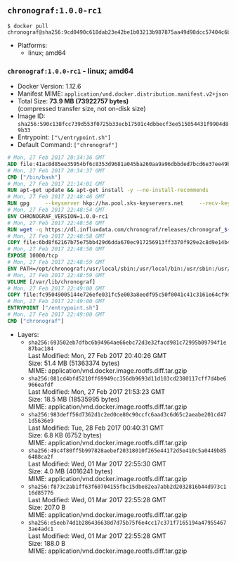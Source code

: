 ## `chronograf:1.0.0-rc1`

```console
$ docker pull chronograf@sha256:9cd0490c618dab23e42be1b03213b987875aa49d98dcc57404c6b529f0d9b0b1
```

-	Platforms:
	-	linux; amd64

### `chronograf:1.0.0-rc1` - linux; amd64

-	Docker Version: 1.12.6
-	Manifest MIME: `application/vnd.docker.distribution.manifest.v2+json`
-	Total Size: **73.9 MB (73922757 bytes)**  
	(compressed transfer size, not on-disk size)
-	Image ID: `sha256:590c138fcc739d553f0725b33ecb17501c4dbbecf3ee515054431f9904d89b33`
-	Entrypoint: `["\/entrypoint.sh"]`
-	Default Command: `["chronograf"]`

```dockerfile
# Mon, 27 Feb 2017 20:34:36 GMT
ADD file:41ac8d85ee35954bf6c8353d9681a045ba260aa9a96dbbded7bcd6e37ee49bea in / 
# Mon, 27 Feb 2017 20:34:37 GMT
CMD ["/bin/bash"]
# Mon, 27 Feb 2017 21:14:01 GMT
RUN apt-get update && apt-get install -y --no-install-recommends 		ca-certificates 		curl 		wget 	&& rm -rf /var/lib/apt/lists/*
# Mon, 27 Feb 2017 22:48:46 GMT
RUN gpg     --keyserver hkp://ha.pool.sks-keyservers.net     --recv-keys 05CE15085FC09D18E99EFB22684A14CF2582E0C5
# Mon, 27 Feb 2017 22:48:54 GMT
ENV CHRONOGRAF_VERSION=1.0.0-rc1
# Mon, 27 Feb 2017 22:48:58 GMT
RUN wget -q https://dl.influxdata.com/chronograf/releases/chronograf_${CHRONOGRAF_VERSION}_amd64.deb.asc &&     wget -q https://dl.influxdata.com/chronograf/releases/chronograf_${CHRONOGRAF_VERSION}_amd64.deb &&     gpg --batch --verify chronograf_${CHRONOGRAF_VERSION}_amd64.deb.asc chronograf_${CHRONOGRAF_VERSION}_amd64.deb &&     dpkg -i chronograf_${CHRONOGRAF_VERSION}_amd64.deb &&     rm -f chronograf_${CHRONOGRAF_VERSION}_amd64.deb*
# Mon, 27 Feb 2017 22:48:58 GMT
COPY file:6bd8f62167b75e75bb429d6dda670ec917256913ff3370f929e2c8d9e14b475e in /etc/chronograf/chronograf.conf 
# Mon, 27 Feb 2017 22:48:58 GMT
EXPOSE 10000/tcp
# Mon, 27 Feb 2017 22:48:59 GMT
ENV PATH=/opt/chronograf:/usr/local/sbin:/usr/local/bin:/usr/sbin:/usr/bin:/sbin:/bin
# Mon, 27 Feb 2017 22:48:59 GMT
VOLUME [/var/lib/chronograf]
# Mon, 27 Feb 2017 22:49:00 GMT
COPY file:fc95049005144e726efe031fc5e003a8eedf95c50f0041c41c3161e64cf9dbbe in /entrypoint.sh 
# Mon, 27 Feb 2017 22:49:00 GMT
ENTRYPOINT ["/entrypoint.sh"]
# Mon, 27 Feb 2017 22:49:00 GMT
CMD ["chronograf"]
```

-	Layers:
	-	`sha256:693502eb7dfbc6b94964ae66ebc72d3e32facd981c72995b09794f1e87bac184`  
		Last Modified: Mon, 27 Feb 2017 20:40:26 GMT  
		Size: 51.4 MB (51363374 bytes)  
		MIME: application/vnd.docker.image.rootfs.diff.tar.gzip
	-	`sha256:081cd4bfd5210ff69949cc356db9693d11d103cd2380117cff7d4be6966eafdf`  
		Last Modified: Mon, 27 Feb 2017 21:53:23 GMT  
		Size: 18.5 MB (18535995 bytes)  
		MIME: application/vnd.docker.image.rootfs.diff.tar.gzip
	-	`sha256:983deff56d7362d1c2ed0ce80c90ccfc6aad3c6d65c2aeabe201cd471d5636e9`  
		Last Modified: Tue, 28 Feb 2017 00:40:31 GMT  
		Size: 6.8 KB (6752 bytes)  
		MIME: application/vnd.docker.image.rootfs.diff.tar.gzip
	-	`sha256:49c4f80ff5b997828aebef20318010f265e44172d5e410c5a0449b856488ca2f`  
		Last Modified: Wed, 01 Mar 2017 22:55:30 GMT  
		Size: 4.0 MB (4016241 bytes)  
		MIME: application/vnd.docker.image.rootfs.diff.tar.gzip
	-	`sha256:f873c2ab1ff63f60704155fbc15dbe82ea7abb2d2032816b44d973c116d85776`  
		Last Modified: Wed, 01 Mar 2017 22:55:28 GMT  
		Size: 207.0 B  
		MIME: application/vnd.docker.image.rootfs.diff.tar.gzip
	-	`sha256:e5eeb74d1b286436638d7d75b75f6e4cc17c371f7165194a479554673ae4adc1`  
		Last Modified: Wed, 01 Mar 2017 22:55:28 GMT  
		Size: 188.0 B  
		MIME: application/vnd.docker.image.rootfs.diff.tar.gzip
